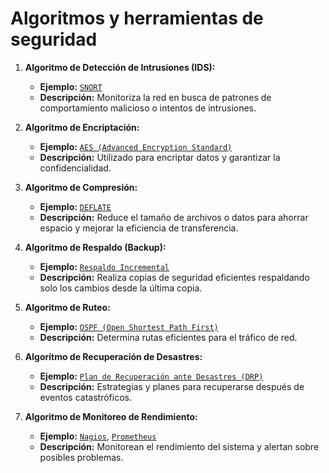 # Algoritmos y herramientas de seguridad

1. **Algoritmo de Detección de Intrusiones (IDS):**

   - **Ejemplo:** [`SNORT`](https://www.snort.org/)
   - **Descripción:** Monitoriza la red en busca de patrones de comportamiento malicioso o intentos de intrusiones.

2. **Algoritmo de Encriptación:**

   - **Ejemplo:** [`AES (Advanced Encryption Standard)`](https://es.wikipedia.org/wiki/Advanced_Encryption_Standard)
   - **Descripción:** Utilizado para encriptar datos y garantizar la confidencialidad.

3. **Algoritmo de Compresión:**

   - **Ejemplo:** [`DEFLATE`](https://es.wikipedia.org/wiki/DEFLATE)
   - **Descripción:** Reduce el tamaño de archivos o datos para ahorrar espacio y mejorar la eficiencia de transferencia.

4. **Algoritmo de Respaldo (Backup):**

   - **Ejemplo:** [`Respaldo Incremental`](https://es.wikipedia.org/wiki/Copia_de_seguridad#Copia_de_seguridad_incremental)
   - **Descripción:** Realiza copias de seguridad eficientes respaldando solo los cambios desde la última copia.

5. **Algoritmo de Ruteo:**

   - **Ejemplo:** [`OSPF (Open Shortest Path First)`](https://es.wikipedia.org/wiki/Open_Shortest_Path_First)
   - **Descripción:** Determina rutas eficientes para el tráfico de red.

6. **Algoritmo de Recuperación de Desastres:**

   - **Ejemplo:** [`Plan de Recuperación ante Desastres (DRP)`](https://es.wikipedia.org/wiki/Plan_de_recuperaci%C3%B3n_ante_desastres)
   - **Descripción:** Estrategias y planes para recuperarse después de eventos catastróficos.

7. **Algoritmo de Monitoreo de Rendimiento:**
   - **Ejemplo:** [`Nagios`](https://www.nagios.org/), [`Prometheus`](https://prometheus.io/)
   - **Descripción:** Monitorean el rendimiento del sistema y alertan sobre posibles problemas.


